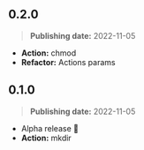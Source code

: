 ## 0.2.0
> **Publishing date:** 2022-11-05

- **Action:** chmod
- **Refactor:** Actions params

## 0.1.0
> **Publishing date:** 2022-11-05

- Alpha release 🎉
- **Action:** mkdir